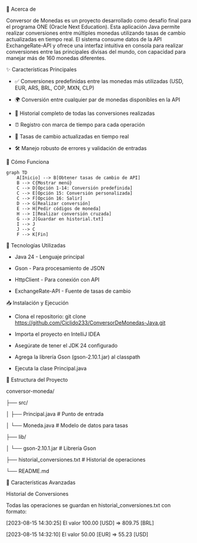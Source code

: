 📝 Acerca de

Conversor de Monedas es un proyecto desarrollado como desafío final para el programa ONE (Oracle Next Education). Esta aplicación Java permite realizar conversiones entre múltiples monedas utilizando tasas de cambio actualizadas en tiempo real. El sistema consume datos de la API ExchangeRate-API y ofrece una interfaz intuitiva en consola para realizar conversiones entre las principales divisas del mundo, con capacidad para manejar más de 160 monedas diferentes.

✨ Características Principales

- ✅ Conversiones predefinidas entre las monedas más utilizadas (USD, EUR, ARS, BRL, COP, MXN, CLP)

- 🌍 Conversión entre cualquier par de monedas disponibles en la API

- 📝 Historial completo de todas las conversiones realizadas

- ⏰ Registro con marca de tiempo para cada operación

- 🔄 Tasas de cambio actualizadas en tiempo real

- 🛠️ Manejo robusto de errores y validación de entradas

🚀 Cómo Funciona

```mermaid
graph TD
    A[Inicio] --> B[Obtener tasas de cambio de API]
    B --> C{Mostrar menú}
    C --> D[Opción 1-14: Conversión predefinida]
    C --> E[Opción 15: Conversión personalizada]
    C --> F[Opción 16: Salir]
    D --> G[Realizar conversión]
    E --> H[Pedir códigos de moneda]
    H --> I[Realizar conversión cruzada]
    G --> J[Guardar en historial.txt]
    I --> J
    J --> C
    F --> K[Fin]
```

🔧 Tecnologías Utilizadas

- Java 24 - Lenguaje principal

- Gson - Para procesamiento de JSON

- HttpClient - Para conexión con API

- ExchangeRate-API - Fuente de tasas de cambio

📥 Instalación y Ejecución

- Clona el repositorio: git clone https://github.com/Ciclido233/ConversorDeMonedas-Java.git

- Importa el proyecto en IntelliJ IDEA

- Asegúrate de tener el JDK 24 configurado

- Agrega la librería Gson (gson-2.10.1.jar) al classpath

- Ejecuta la clase Principal.java

📁 Estructura del Proyecto

conversor-moneda/

├── src/

│   ├── Principal.java           # Punto de entrada

│   └── Moneda.java              # Modelo de datos para tasas

├── lib/

│   └── gson-2.10.1.jar          # Librería Gson

├── historial_conversiones.txt    # Historial de operaciones

└── README.md

🌟 Características Avanzadas

Historial de Conversiones

Todas las operaciones se guardan en historial_conversiones.txt con formato:

[2023-08-15 14:30:25] El valor 100.00 [USD] => 809.75 [BRL]

[2023-08-15 14:32:10] El valor 50.00 [EUR] => 55.23 [USD]
